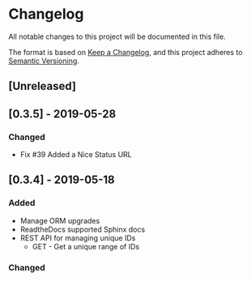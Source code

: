 # Changelog
All notable changes to this project will be documented in this file.

The format is based on [Keep a Changelog](https://keepachangelog.com/en/1.0.0/),
and this project adheres to [Semantic Versioning](https://semver.org/spec/v2.0.0.html).

## [Unreleased]

## [0.3.5] - 2019-05-28
### Changed
- Fix #39 Added a Nice Status URL

## [0.3.4] - 2019-05-18
### Added
- Manage ORM upgrades
- ReadtheDocs supported Sphinx docs
- REST API for managing unique IDs
  - GET - Get a unique range of IDs

### Changed
